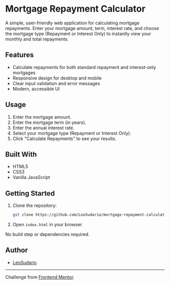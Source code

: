 # Mortgage Repayment Calculator

A simple, user-friendly web application for calculating mortgage repayments. Enter your mortgage amount, term, interest rate, and choose the mortgage type (Repayment or Interest Only) to instantly view your monthly and total repayments.

## Features

- Calculate repayments for both standard repayment and interest-only mortgages
- Responsive design for desktop and mobile
- Clear input validation and error messages
- Modern, accessible UI

## Usage

1. Enter the mortgage amount.
2. Enter the mortgage term (in years).
3. Enter the annual interest rate.
4. Select your mortgage type (Repayment or Interest Only).
5. Click "Calculate Repayments" to see your results.

## Built With

- HTML5
- CSS3
- Vanilla JavaScript

## Getting Started

1. Clone the repository:
   ```bash
   git clone https://github.com/LeoSudario/mortgage-repayment-calculator.git
   ```
2. Open `index.html` in your browser.

No build step or dependencies required.

## Author

- [LeoSudario](https://github.com/LeoSudario)

---

Challenge from [Frontend Mentor](https://www.frontendmentor.io?ref=challenge).
